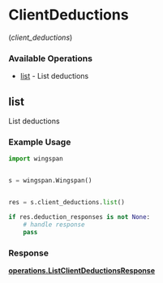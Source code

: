 # ClientDeductions
(*client_deductions*)

### Available Operations

* [list](#list) - List deductions

## list

List deductions

### Example Usage

```python
import wingspan


s = wingspan.Wingspan()


res = s.client_deductions.list()

if res.deduction_responses is not None:
    # handle response
    pass
```


### Response

**[operations.ListClientDeductionsResponse](../../models/operations/listclientdeductionsresponse.md)**

